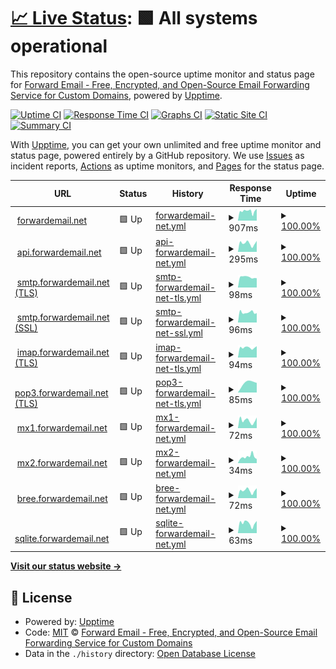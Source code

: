 # [📈 Live Status](https://status.forwardemail.net): <!--live status--> **🟩 All systems operational**

This repository contains the open-source uptime monitor and status page for [Forward Email - Free, Encrypted, and Open-Source Email Forwarding Service for Custom Domains](https://forwardemail.net), powered by [Upptime](https://github.com/upptime/upptime).

[![Uptime CI](https://github.com/forwardemail/status.forwardemail.net/workflows/Uptime%20CI/badge.svg)](https://github.com/forwardemail/status.forwardemail.net/actions?query=workflow%3A%22Uptime+CI%22)
[![Response Time CI](https://github.com/forwardemail/status.forwardemail.net/workflows/Response%20Time%20CI/badge.svg)](https://github.com/forwardemail/status.forwardemail.net/actions?query=workflow%3A%22Response+Time+CI%22)
[![Graphs CI](https://github.com/forwardemail/status.forwardemail.net/workflows/Graphs%20CI/badge.svg)](https://github.com/forwardemail/status.forwardemail.net/actions?query=workflow%3A%22Graphs+CI%22)
[![Static Site CI](https://github.com/forwardemail/status.forwardemail.net/workflows/Static%20Site%20CI/badge.svg)](https://github.com/forwardemail/status.forwardemail.net/actions?query=workflow%3A%22Static+Site+CI%22)
[![Summary CI](https://github.com/forwardemail/status.forwardemail.net/workflows/Summary%20CI/badge.svg)](https://github.com/forwardemail/status.forwardemail.net/actions?query=workflow%3A%22Summary+CI%22)

With [Upptime](https://upptime.js.org), you can get your own unlimited and free uptime monitor and status page, powered entirely by a GitHub repository. We use [Issues](https://github.com/forwardemail/status.forwardemail.net/issues) as incident reports, [Actions](https://github.com/forwardemail/status.forwardemail.net/actions) as uptime monitors, and [Pages](https://status.forwardemail.net) for the status page.

<!--start: status pages-->
<!-- This summary is generated by Upptime (https://github.com/upptime/upptime) -->
<!-- Do not edit this manually, your changes will be overwritten -->
<!-- prettier-ignore -->
| URL | Status | History | Response Time | Uptime |
| --- | ------ | ------- | ------------- | ------ |
| <img alt="" src="https://raw.githubusercontent.com/forwardemail/forwardemail.net/master/assets/img/favicon.ico" height="13"> [forwardemail.net](https://forwardemail.net) | 🟩 Up | [forwardemail-net.yml](https://github.com/forwardemail/status.forwardemail.net/commits/HEAD/history/forwardemail-net.yml) | <details><summary><img alt="Response time graph" src="./graphs/forwardemail-net/response-time-week.png" height="20"> 907ms</summary><br><a href="https://status.forwardemail.net/history/forwardemail-net"><img alt="Response time 350" src="https://img.shields.io/endpoint?url=https%3A%2F%2Fraw.githubusercontent.com%2Fforwardemail%2Fstatus.forwardemail.net%2FHEAD%2Fapi%2Fforwardemail-net%2Fresponse-time.json"></a><br><a href="https://status.forwardemail.net/history/forwardemail-net"><img alt="24-hour response time 2499" src="https://img.shields.io/endpoint?url=https%3A%2F%2Fraw.githubusercontent.com%2Fforwardemail%2Fstatus.forwardemail.net%2FHEAD%2Fapi%2Fforwardemail-net%2Fresponse-time-day.json"></a><br><a href="https://status.forwardemail.net/history/forwardemail-net"><img alt="7-day response time 907" src="https://img.shields.io/endpoint?url=https%3A%2F%2Fraw.githubusercontent.com%2Fforwardemail%2Fstatus.forwardemail.net%2FHEAD%2Fapi%2Fforwardemail-net%2Fresponse-time-week.json"></a><br><a href="https://status.forwardemail.net/history/forwardemail-net"><img alt="30-day response time 591" src="https://img.shields.io/endpoint?url=https%3A%2F%2Fraw.githubusercontent.com%2Fforwardemail%2Fstatus.forwardemail.net%2FHEAD%2Fapi%2Fforwardemail-net%2Fresponse-time-month.json"></a><br><a href="https://status.forwardemail.net/history/forwardemail-net"><img alt="1-year response time 370" src="https://img.shields.io/endpoint?url=https%3A%2F%2Fraw.githubusercontent.com%2Fforwardemail%2Fstatus.forwardemail.net%2FHEAD%2Fapi%2Fforwardemail-net%2Fresponse-time-year.json"></a></details> | <details><summary><a href="https://status.forwardemail.net/history/forwardemail-net">100.00%</a></summary><a href="https://status.forwardemail.net/history/forwardemail-net"><img alt="All-time uptime 100.00%" src="https://img.shields.io/endpoint?url=https%3A%2F%2Fraw.githubusercontent.com%2Fforwardemail%2Fstatus.forwardemail.net%2FHEAD%2Fapi%2Fforwardemail-net%2Fuptime.json"></a><br><a href="https://status.forwardemail.net/history/forwardemail-net"><img alt="24-hour uptime 100.00%" src="https://img.shields.io/endpoint?url=https%3A%2F%2Fraw.githubusercontent.com%2Fforwardemail%2Fstatus.forwardemail.net%2FHEAD%2Fapi%2Fforwardemail-net%2Fuptime-day.json"></a><br><a href="https://status.forwardemail.net/history/forwardemail-net"><img alt="7-day uptime 100.00%" src="https://img.shields.io/endpoint?url=https%3A%2F%2Fraw.githubusercontent.com%2Fforwardemail%2Fstatus.forwardemail.net%2FHEAD%2Fapi%2Fforwardemail-net%2Fuptime-week.json"></a><br><a href="https://status.forwardemail.net/history/forwardemail-net"><img alt="30-day uptime 100.00%" src="https://img.shields.io/endpoint?url=https%3A%2F%2Fraw.githubusercontent.com%2Fforwardemail%2Fstatus.forwardemail.net%2FHEAD%2Fapi%2Fforwardemail-net%2Fuptime-month.json"></a><br><a href="https://status.forwardemail.net/history/forwardemail-net"><img alt="1-year uptime 100.00%" src="https://img.shields.io/endpoint?url=https%3A%2F%2Fraw.githubusercontent.com%2Fforwardemail%2Fstatus.forwardemail.net%2FHEAD%2Fapi%2Fforwardemail-net%2Fuptime-year.json"></a></details>
| <img alt="" src="https://raw.githubusercontent.com/forwardemail/forwardemail.net/master/assets/img/favicon.ico" height="13"> [api.forwardemail.net](https://api.forwardemail.net) | 🟩 Up | [api-forwardemail-net.yml](https://github.com/forwardemail/status.forwardemail.net/commits/HEAD/history/api-forwardemail-net.yml) | <details><summary><img alt="Response time graph" src="./graphs/api-forwardemail-net/response-time-week.png" height="20"> 295ms</summary><br><a href="https://status.forwardemail.net/history/api-forwardemail-net"><img alt="Response time 281" src="https://img.shields.io/endpoint?url=https%3A%2F%2Fraw.githubusercontent.com%2Fforwardemail%2Fstatus.forwardemail.net%2FHEAD%2Fapi%2Fapi-forwardemail-net%2Fresponse-time.json"></a><br><a href="https://status.forwardemail.net/history/api-forwardemail-net"><img alt="24-hour response time 531" src="https://img.shields.io/endpoint?url=https%3A%2F%2Fraw.githubusercontent.com%2Fforwardemail%2Fstatus.forwardemail.net%2FHEAD%2Fapi%2Fapi-forwardemail-net%2Fresponse-time-day.json"></a><br><a href="https://status.forwardemail.net/history/api-forwardemail-net"><img alt="7-day response time 295" src="https://img.shields.io/endpoint?url=https%3A%2F%2Fraw.githubusercontent.com%2Fforwardemail%2Fstatus.forwardemail.net%2FHEAD%2Fapi%2Fapi-forwardemail-net%2Fresponse-time-week.json"></a><br><a href="https://status.forwardemail.net/history/api-forwardemail-net"><img alt="30-day response time 241" src="https://img.shields.io/endpoint?url=https%3A%2F%2Fraw.githubusercontent.com%2Fforwardemail%2Fstatus.forwardemail.net%2FHEAD%2Fapi%2Fapi-forwardemail-net%2Fresponse-time-month.json"></a><br><a href="https://status.forwardemail.net/history/api-forwardemail-net"><img alt="1-year response time 302" src="https://img.shields.io/endpoint?url=https%3A%2F%2Fraw.githubusercontent.com%2Fforwardemail%2Fstatus.forwardemail.net%2FHEAD%2Fapi%2Fapi-forwardemail-net%2Fresponse-time-year.json"></a></details> | <details><summary><a href="https://status.forwardemail.net/history/api-forwardemail-net">100.00%</a></summary><a href="https://status.forwardemail.net/history/api-forwardemail-net"><img alt="All-time uptime 100.00%" src="https://img.shields.io/endpoint?url=https%3A%2F%2Fraw.githubusercontent.com%2Fforwardemail%2Fstatus.forwardemail.net%2FHEAD%2Fapi%2Fapi-forwardemail-net%2Fuptime.json"></a><br><a href="https://status.forwardemail.net/history/api-forwardemail-net"><img alt="24-hour uptime 100.00%" src="https://img.shields.io/endpoint?url=https%3A%2F%2Fraw.githubusercontent.com%2Fforwardemail%2Fstatus.forwardemail.net%2FHEAD%2Fapi%2Fapi-forwardemail-net%2Fuptime-day.json"></a><br><a href="https://status.forwardemail.net/history/api-forwardemail-net"><img alt="7-day uptime 100.00%" src="https://img.shields.io/endpoint?url=https%3A%2F%2Fraw.githubusercontent.com%2Fforwardemail%2Fstatus.forwardemail.net%2FHEAD%2Fapi%2Fapi-forwardemail-net%2Fuptime-week.json"></a><br><a href="https://status.forwardemail.net/history/api-forwardemail-net"><img alt="30-day uptime 100.00%" src="https://img.shields.io/endpoint?url=https%3A%2F%2Fraw.githubusercontent.com%2Fforwardemail%2Fstatus.forwardemail.net%2FHEAD%2Fapi%2Fapi-forwardemail-net%2Fuptime-month.json"></a><br><a href="https://status.forwardemail.net/history/api-forwardemail-net"><img alt="1-year uptime 100.00%" src="https://img.shields.io/endpoint?url=https%3A%2F%2Fraw.githubusercontent.com%2Fforwardemail%2Fstatus.forwardemail.net%2FHEAD%2Fapi%2Fapi-forwardemail-net%2Fuptime-year.json"></a></details>
| <img alt="" src="https://raw.githubusercontent.com/forwardemail/forwardemail.net/master/assets/img/favicon.ico" height="13"> [smtp.forwardemail.net (TLS)](smtp.forwardemail.net) | 🟩 Up | [smtp-forwardemail-net-tls.yml](https://github.com/forwardemail/status.forwardemail.net/commits/HEAD/history/smtp-forwardemail-net-tls.yml) | <details><summary><img alt="Response time graph" src="./graphs/smtp-forwardemail-net-tls/response-time-week.png" height="20"> 98ms</summary><br><a href="https://status.forwardemail.net/history/smtp-forwardemail-net-tls"><img alt="Response time 100" src="https://img.shields.io/endpoint?url=https%3A%2F%2Fraw.githubusercontent.com%2Fforwardemail%2Fstatus.forwardemail.net%2FHEAD%2Fapi%2Fsmtp-forwardemail-net-tls%2Fresponse-time.json"></a><br><a href="https://status.forwardemail.net/history/smtp-forwardemail-net-tls"><img alt="24-hour response time 88" src="https://img.shields.io/endpoint?url=https%3A%2F%2Fraw.githubusercontent.com%2Fforwardemail%2Fstatus.forwardemail.net%2FHEAD%2Fapi%2Fsmtp-forwardemail-net-tls%2Fresponse-time-day.json"></a><br><a href="https://status.forwardemail.net/history/smtp-forwardemail-net-tls"><img alt="7-day response time 98" src="https://img.shields.io/endpoint?url=https%3A%2F%2Fraw.githubusercontent.com%2Fforwardemail%2Fstatus.forwardemail.net%2FHEAD%2Fapi%2Fsmtp-forwardemail-net-tls%2Fresponse-time-week.json"></a><br><a href="https://status.forwardemail.net/history/smtp-forwardemail-net-tls"><img alt="30-day response time 107" src="https://img.shields.io/endpoint?url=https%3A%2F%2Fraw.githubusercontent.com%2Fforwardemail%2Fstatus.forwardemail.net%2FHEAD%2Fapi%2Fsmtp-forwardemail-net-tls%2Fresponse-time-month.json"></a><br><a href="https://status.forwardemail.net/history/smtp-forwardemail-net-tls"><img alt="1-year response time 100" src="https://img.shields.io/endpoint?url=https%3A%2F%2Fraw.githubusercontent.com%2Fforwardemail%2Fstatus.forwardemail.net%2FHEAD%2Fapi%2Fsmtp-forwardemail-net-tls%2Fresponse-time-year.json"></a></details> | <details><summary><a href="https://status.forwardemail.net/history/smtp-forwardemail-net-tls">100.00%</a></summary><a href="https://status.forwardemail.net/history/smtp-forwardemail-net-tls"><img alt="All-time uptime 100.00%" src="https://img.shields.io/endpoint?url=https%3A%2F%2Fraw.githubusercontent.com%2Fforwardemail%2Fstatus.forwardemail.net%2FHEAD%2Fapi%2Fsmtp-forwardemail-net-tls%2Fuptime.json"></a><br><a href="https://status.forwardemail.net/history/smtp-forwardemail-net-tls"><img alt="24-hour uptime 100.00%" src="https://img.shields.io/endpoint?url=https%3A%2F%2Fraw.githubusercontent.com%2Fforwardemail%2Fstatus.forwardemail.net%2FHEAD%2Fapi%2Fsmtp-forwardemail-net-tls%2Fuptime-day.json"></a><br><a href="https://status.forwardemail.net/history/smtp-forwardemail-net-tls"><img alt="7-day uptime 100.00%" src="https://img.shields.io/endpoint?url=https%3A%2F%2Fraw.githubusercontent.com%2Fforwardemail%2Fstatus.forwardemail.net%2FHEAD%2Fapi%2Fsmtp-forwardemail-net-tls%2Fuptime-week.json"></a><br><a href="https://status.forwardemail.net/history/smtp-forwardemail-net-tls"><img alt="30-day uptime 100.00%" src="https://img.shields.io/endpoint?url=https%3A%2F%2Fraw.githubusercontent.com%2Fforwardemail%2Fstatus.forwardemail.net%2FHEAD%2Fapi%2Fsmtp-forwardemail-net-tls%2Fuptime-month.json"></a><br><a href="https://status.forwardemail.net/history/smtp-forwardemail-net-tls"><img alt="1-year uptime 100.00%" src="https://img.shields.io/endpoint?url=https%3A%2F%2Fraw.githubusercontent.com%2Fforwardemail%2Fstatus.forwardemail.net%2FHEAD%2Fapi%2Fsmtp-forwardemail-net-tls%2Fuptime-year.json"></a></details>
| <img alt="" src="https://raw.githubusercontent.com/forwardemail/forwardemail.net/master/assets/img/favicon.ico" height="13"> [smtp.forwardemail.net (SSL)](smtp.forwardemail.net) | 🟩 Up | [smtp-forwardemail-net-ssl.yml](https://github.com/forwardemail/status.forwardemail.net/commits/HEAD/history/smtp-forwardemail-net-ssl.yml) | <details><summary><img alt="Response time graph" src="./graphs/smtp-forwardemail-net-ssl/response-time-week.png" height="20"> 96ms</summary><br><a href="https://status.forwardemail.net/history/smtp-forwardemail-net-ssl"><img alt="Response time 92" src="https://img.shields.io/endpoint?url=https%3A%2F%2Fraw.githubusercontent.com%2Fforwardemail%2Fstatus.forwardemail.net%2FHEAD%2Fapi%2Fsmtp-forwardemail-net-ssl%2Fresponse-time.json"></a><br><a href="https://status.forwardemail.net/history/smtp-forwardemail-net-ssl"><img alt="24-hour response time 89" src="https://img.shields.io/endpoint?url=https%3A%2F%2Fraw.githubusercontent.com%2Fforwardemail%2Fstatus.forwardemail.net%2FHEAD%2Fapi%2Fsmtp-forwardemail-net-ssl%2Fresponse-time-day.json"></a><br><a href="https://status.forwardemail.net/history/smtp-forwardemail-net-ssl"><img alt="7-day response time 96" src="https://img.shields.io/endpoint?url=https%3A%2F%2Fraw.githubusercontent.com%2Fforwardemail%2Fstatus.forwardemail.net%2FHEAD%2Fapi%2Fsmtp-forwardemail-net-ssl%2Fresponse-time-week.json"></a><br><a href="https://status.forwardemail.net/history/smtp-forwardemail-net-ssl"><img alt="30-day response time 93" src="https://img.shields.io/endpoint?url=https%3A%2F%2Fraw.githubusercontent.com%2Fforwardemail%2Fstatus.forwardemail.net%2FHEAD%2Fapi%2Fsmtp-forwardemail-net-ssl%2Fresponse-time-month.json"></a><br><a href="https://status.forwardemail.net/history/smtp-forwardemail-net-ssl"><img alt="1-year response time 92" src="https://img.shields.io/endpoint?url=https%3A%2F%2Fraw.githubusercontent.com%2Fforwardemail%2Fstatus.forwardemail.net%2FHEAD%2Fapi%2Fsmtp-forwardemail-net-ssl%2Fresponse-time-year.json"></a></details> | <details><summary><a href="https://status.forwardemail.net/history/smtp-forwardemail-net-ssl">100.00%</a></summary><a href="https://status.forwardemail.net/history/smtp-forwardemail-net-ssl"><img alt="All-time uptime 100.00%" src="https://img.shields.io/endpoint?url=https%3A%2F%2Fraw.githubusercontent.com%2Fforwardemail%2Fstatus.forwardemail.net%2FHEAD%2Fapi%2Fsmtp-forwardemail-net-ssl%2Fuptime.json"></a><br><a href="https://status.forwardemail.net/history/smtp-forwardemail-net-ssl"><img alt="24-hour uptime 100.00%" src="https://img.shields.io/endpoint?url=https%3A%2F%2Fraw.githubusercontent.com%2Fforwardemail%2Fstatus.forwardemail.net%2FHEAD%2Fapi%2Fsmtp-forwardemail-net-ssl%2Fuptime-day.json"></a><br><a href="https://status.forwardemail.net/history/smtp-forwardemail-net-ssl"><img alt="7-day uptime 100.00%" src="https://img.shields.io/endpoint?url=https%3A%2F%2Fraw.githubusercontent.com%2Fforwardemail%2Fstatus.forwardemail.net%2FHEAD%2Fapi%2Fsmtp-forwardemail-net-ssl%2Fuptime-week.json"></a><br><a href="https://status.forwardemail.net/history/smtp-forwardemail-net-ssl"><img alt="30-day uptime 100.00%" src="https://img.shields.io/endpoint?url=https%3A%2F%2Fraw.githubusercontent.com%2Fforwardemail%2Fstatus.forwardemail.net%2FHEAD%2Fapi%2Fsmtp-forwardemail-net-ssl%2Fuptime-month.json"></a><br><a href="https://status.forwardemail.net/history/smtp-forwardemail-net-ssl"><img alt="1-year uptime 100.00%" src="https://img.shields.io/endpoint?url=https%3A%2F%2Fraw.githubusercontent.com%2Fforwardemail%2Fstatus.forwardemail.net%2FHEAD%2Fapi%2Fsmtp-forwardemail-net-ssl%2Fuptime-year.json"></a></details>
| <img alt="" src="https://raw.githubusercontent.com/forwardemail/forwardemail.net/master/assets/img/favicon.ico" height="13"> [imap.forwardemail.net (TLS)](imap.forwardemail.net) | 🟩 Up | [imap-forwardemail-net-tls.yml](https://github.com/forwardemail/status.forwardemail.net/commits/HEAD/history/imap-forwardemail-net-tls.yml) | <details><summary><img alt="Response time graph" src="./graphs/imap-forwardemail-net-tls/response-time-week.png" height="20"> 94ms</summary><br><a href="https://status.forwardemail.net/history/imap-forwardemail-net-tls"><img alt="Response time 95" src="https://img.shields.io/endpoint?url=https%3A%2F%2Fraw.githubusercontent.com%2Fforwardemail%2Fstatus.forwardemail.net%2FHEAD%2Fapi%2Fimap-forwardemail-net-tls%2Fresponse-time.json"></a><br><a href="https://status.forwardemail.net/history/imap-forwardemail-net-tls"><img alt="24-hour response time 107" src="https://img.shields.io/endpoint?url=https%3A%2F%2Fraw.githubusercontent.com%2Fforwardemail%2Fstatus.forwardemail.net%2FHEAD%2Fapi%2Fimap-forwardemail-net-tls%2Fresponse-time-day.json"></a><br><a href="https://status.forwardemail.net/history/imap-forwardemail-net-tls"><img alt="7-day response time 94" src="https://img.shields.io/endpoint?url=https%3A%2F%2Fraw.githubusercontent.com%2Fforwardemail%2Fstatus.forwardemail.net%2FHEAD%2Fapi%2Fimap-forwardemail-net-tls%2Fresponse-time-week.json"></a><br><a href="https://status.forwardemail.net/history/imap-forwardemail-net-tls"><img alt="30-day response time 94" src="https://img.shields.io/endpoint?url=https%3A%2F%2Fraw.githubusercontent.com%2Fforwardemail%2Fstatus.forwardemail.net%2FHEAD%2Fapi%2Fimap-forwardemail-net-tls%2Fresponse-time-month.json"></a><br><a href="https://status.forwardemail.net/history/imap-forwardemail-net-tls"><img alt="1-year response time 95" src="https://img.shields.io/endpoint?url=https%3A%2F%2Fraw.githubusercontent.com%2Fforwardemail%2Fstatus.forwardemail.net%2FHEAD%2Fapi%2Fimap-forwardemail-net-tls%2Fresponse-time-year.json"></a></details> | <details><summary><a href="https://status.forwardemail.net/history/imap-forwardemail-net-tls">100.00%</a></summary><a href="https://status.forwardemail.net/history/imap-forwardemail-net-tls"><img alt="All-time uptime 100.00%" src="https://img.shields.io/endpoint?url=https%3A%2F%2Fraw.githubusercontent.com%2Fforwardemail%2Fstatus.forwardemail.net%2FHEAD%2Fapi%2Fimap-forwardemail-net-tls%2Fuptime.json"></a><br><a href="https://status.forwardemail.net/history/imap-forwardemail-net-tls"><img alt="24-hour uptime 100.00%" src="https://img.shields.io/endpoint?url=https%3A%2F%2Fraw.githubusercontent.com%2Fforwardemail%2Fstatus.forwardemail.net%2FHEAD%2Fapi%2Fimap-forwardemail-net-tls%2Fuptime-day.json"></a><br><a href="https://status.forwardemail.net/history/imap-forwardemail-net-tls"><img alt="7-day uptime 100.00%" src="https://img.shields.io/endpoint?url=https%3A%2F%2Fraw.githubusercontent.com%2Fforwardemail%2Fstatus.forwardemail.net%2FHEAD%2Fapi%2Fimap-forwardemail-net-tls%2Fuptime-week.json"></a><br><a href="https://status.forwardemail.net/history/imap-forwardemail-net-tls"><img alt="30-day uptime 100.00%" src="https://img.shields.io/endpoint?url=https%3A%2F%2Fraw.githubusercontent.com%2Fforwardemail%2Fstatus.forwardemail.net%2FHEAD%2Fapi%2Fimap-forwardemail-net-tls%2Fuptime-month.json"></a><br><a href="https://status.forwardemail.net/history/imap-forwardemail-net-tls"><img alt="1-year uptime 100.00%" src="https://img.shields.io/endpoint?url=https%3A%2F%2Fraw.githubusercontent.com%2Fforwardemail%2Fstatus.forwardemail.net%2FHEAD%2Fapi%2Fimap-forwardemail-net-tls%2Fuptime-year.json"></a></details>
| <img alt="" src="https://raw.githubusercontent.com/forwardemail/forwardemail.net/master/assets/img/favicon.ico" height="13"> [pop3.forwardemail.net (TLS)](pop3.forwardemail.net) | 🟩 Up | [pop3-forwardemail-net-tls.yml](https://github.com/forwardemail/status.forwardemail.net/commits/HEAD/history/pop3-forwardemail-net-tls.yml) | <details><summary><img alt="Response time graph" src="./graphs/pop3-forwardemail-net-tls/response-time-week.png" height="20"> 85ms</summary><br><a href="https://status.forwardemail.net/history/pop3-forwardemail-net-tls"><img alt="Response time 85" src="https://img.shields.io/endpoint?url=https%3A%2F%2Fraw.githubusercontent.com%2Fforwardemail%2Fstatus.forwardemail.net%2FHEAD%2Fapi%2Fpop3-forwardemail-net-tls%2Fresponse-time.json"></a><br><a href="https://status.forwardemail.net/history/pop3-forwardemail-net-tls"><img alt="24-hour response time 76" src="https://img.shields.io/endpoint?url=https%3A%2F%2Fraw.githubusercontent.com%2Fforwardemail%2Fstatus.forwardemail.net%2FHEAD%2Fapi%2Fpop3-forwardemail-net-tls%2Fresponse-time-day.json"></a><br><a href="https://status.forwardemail.net/history/pop3-forwardemail-net-tls"><img alt="7-day response time 85" src="https://img.shields.io/endpoint?url=https%3A%2F%2Fraw.githubusercontent.com%2Fforwardemail%2Fstatus.forwardemail.net%2FHEAD%2Fapi%2Fpop3-forwardemail-net-tls%2Fresponse-time-week.json"></a><br><a href="https://status.forwardemail.net/history/pop3-forwardemail-net-tls"><img alt="30-day response time 85" src="https://img.shields.io/endpoint?url=https%3A%2F%2Fraw.githubusercontent.com%2Fforwardemail%2Fstatus.forwardemail.net%2FHEAD%2Fapi%2Fpop3-forwardemail-net-tls%2Fresponse-time-month.json"></a><br><a href="https://status.forwardemail.net/history/pop3-forwardemail-net-tls"><img alt="1-year response time 85" src="https://img.shields.io/endpoint?url=https%3A%2F%2Fraw.githubusercontent.com%2Fforwardemail%2Fstatus.forwardemail.net%2FHEAD%2Fapi%2Fpop3-forwardemail-net-tls%2Fresponse-time-year.json"></a></details> | <details><summary><a href="https://status.forwardemail.net/history/pop3-forwardemail-net-tls">100.00%</a></summary><a href="https://status.forwardemail.net/history/pop3-forwardemail-net-tls"><img alt="All-time uptime 100.00%" src="https://img.shields.io/endpoint?url=https%3A%2F%2Fraw.githubusercontent.com%2Fforwardemail%2Fstatus.forwardemail.net%2FHEAD%2Fapi%2Fpop3-forwardemail-net-tls%2Fuptime.json"></a><br><a href="https://status.forwardemail.net/history/pop3-forwardemail-net-tls"><img alt="24-hour uptime 100.00%" src="https://img.shields.io/endpoint?url=https%3A%2F%2Fraw.githubusercontent.com%2Fforwardemail%2Fstatus.forwardemail.net%2FHEAD%2Fapi%2Fpop3-forwardemail-net-tls%2Fuptime-day.json"></a><br><a href="https://status.forwardemail.net/history/pop3-forwardemail-net-tls"><img alt="7-day uptime 100.00%" src="https://img.shields.io/endpoint?url=https%3A%2F%2Fraw.githubusercontent.com%2Fforwardemail%2Fstatus.forwardemail.net%2FHEAD%2Fapi%2Fpop3-forwardemail-net-tls%2Fuptime-week.json"></a><br><a href="https://status.forwardemail.net/history/pop3-forwardemail-net-tls"><img alt="30-day uptime 100.00%" src="https://img.shields.io/endpoint?url=https%3A%2F%2Fraw.githubusercontent.com%2Fforwardemail%2Fstatus.forwardemail.net%2FHEAD%2Fapi%2Fpop3-forwardemail-net-tls%2Fuptime-month.json"></a><br><a href="https://status.forwardemail.net/history/pop3-forwardemail-net-tls"><img alt="1-year uptime 100.00%" src="https://img.shields.io/endpoint?url=https%3A%2F%2Fraw.githubusercontent.com%2Fforwardemail%2Fstatus.forwardemail.net%2FHEAD%2Fapi%2Fpop3-forwardemail-net-tls%2Fuptime-year.json"></a></details>
| <img alt="" src="https://raw.githubusercontent.com/forwardemail/forwardemail.net/master/assets/img/favicon.ico" height="13"> [mx1.forwardemail.net](mx1.forwardemail.net) | 🟩 Up | [mx1-forwardemail-net.yml](https://github.com/forwardemail/status.forwardemail.net/commits/HEAD/history/mx1-forwardemail-net.yml) | <details><summary><img alt="Response time graph" src="./graphs/mx1-forwardemail-net/response-time-week.png" height="20"> 72ms</summary><br><a href="https://status.forwardemail.net/history/mx1-forwardemail-net"><img alt="Response time 64" src="https://img.shields.io/endpoint?url=https%3A%2F%2Fraw.githubusercontent.com%2Fforwardemail%2Fstatus.forwardemail.net%2FHEAD%2Fapi%2Fmx1-forwardemail-net%2Fresponse-time.json"></a><br><a href="https://status.forwardemail.net/history/mx1-forwardemail-net"><img alt="24-hour response time 100" src="https://img.shields.io/endpoint?url=https%3A%2F%2Fraw.githubusercontent.com%2Fforwardemail%2Fstatus.forwardemail.net%2FHEAD%2Fapi%2Fmx1-forwardemail-net%2Fresponse-time-day.json"></a><br><a href="https://status.forwardemail.net/history/mx1-forwardemail-net"><img alt="7-day response time 72" src="https://img.shields.io/endpoint?url=https%3A%2F%2Fraw.githubusercontent.com%2Fforwardemail%2Fstatus.forwardemail.net%2FHEAD%2Fapi%2Fmx1-forwardemail-net%2Fresponse-time-week.json"></a><br><a href="https://status.forwardemail.net/history/mx1-forwardemail-net"><img alt="30-day response time 60" src="https://img.shields.io/endpoint?url=https%3A%2F%2Fraw.githubusercontent.com%2Fforwardemail%2Fstatus.forwardemail.net%2FHEAD%2Fapi%2Fmx1-forwardemail-net%2Fresponse-time-month.json"></a><br><a href="https://status.forwardemail.net/history/mx1-forwardemail-net"><img alt="1-year response time 65" src="https://img.shields.io/endpoint?url=https%3A%2F%2Fraw.githubusercontent.com%2Fforwardemail%2Fstatus.forwardemail.net%2FHEAD%2Fapi%2Fmx1-forwardemail-net%2Fresponse-time-year.json"></a></details> | <details><summary><a href="https://status.forwardemail.net/history/mx1-forwardemail-net">100.00%</a></summary><a href="https://status.forwardemail.net/history/mx1-forwardemail-net"><img alt="All-time uptime 100.00%" src="https://img.shields.io/endpoint?url=https%3A%2F%2Fraw.githubusercontent.com%2Fforwardemail%2Fstatus.forwardemail.net%2FHEAD%2Fapi%2Fmx1-forwardemail-net%2Fuptime.json"></a><br><a href="https://status.forwardemail.net/history/mx1-forwardemail-net"><img alt="24-hour uptime 100.00%" src="https://img.shields.io/endpoint?url=https%3A%2F%2Fraw.githubusercontent.com%2Fforwardemail%2Fstatus.forwardemail.net%2FHEAD%2Fapi%2Fmx1-forwardemail-net%2Fuptime-day.json"></a><br><a href="https://status.forwardemail.net/history/mx1-forwardemail-net"><img alt="7-day uptime 100.00%" src="https://img.shields.io/endpoint?url=https%3A%2F%2Fraw.githubusercontent.com%2Fforwardemail%2Fstatus.forwardemail.net%2FHEAD%2Fapi%2Fmx1-forwardemail-net%2Fuptime-week.json"></a><br><a href="https://status.forwardemail.net/history/mx1-forwardemail-net"><img alt="30-day uptime 100.00%" src="https://img.shields.io/endpoint?url=https%3A%2F%2Fraw.githubusercontent.com%2Fforwardemail%2Fstatus.forwardemail.net%2FHEAD%2Fapi%2Fmx1-forwardemail-net%2Fuptime-month.json"></a><br><a href="https://status.forwardemail.net/history/mx1-forwardemail-net"><img alt="1-year uptime 100.00%" src="https://img.shields.io/endpoint?url=https%3A%2F%2Fraw.githubusercontent.com%2Fforwardemail%2Fstatus.forwardemail.net%2FHEAD%2Fapi%2Fmx1-forwardemail-net%2Fuptime-year.json"></a></details>
| <img alt="" src="https://raw.githubusercontent.com/forwardemail/forwardemail.net/master/assets/img/favicon.ico" height="13"> [mx2.forwardemail.net](mx2.forwardemail.net) | 🟩 Up | [mx2-forwardemail-net.yml](https://github.com/forwardemail/status.forwardemail.net/commits/HEAD/history/mx2-forwardemail-net.yml) | <details><summary><img alt="Response time graph" src="./graphs/mx2-forwardemail-net/response-time-week.png" height="20"> 34ms</summary><br><a href="https://status.forwardemail.net/history/mx2-forwardemail-net"><img alt="Response time 52" src="https://img.shields.io/endpoint?url=https%3A%2F%2Fraw.githubusercontent.com%2Fforwardemail%2Fstatus.forwardemail.net%2FHEAD%2Fapi%2Fmx2-forwardemail-net%2Fresponse-time.json"></a><br><a href="https://status.forwardemail.net/history/mx2-forwardemail-net"><img alt="24-hour response time 22" src="https://img.shields.io/endpoint?url=https%3A%2F%2Fraw.githubusercontent.com%2Fforwardemail%2Fstatus.forwardemail.net%2FHEAD%2Fapi%2Fmx2-forwardemail-net%2Fresponse-time-day.json"></a><br><a href="https://status.forwardemail.net/history/mx2-forwardemail-net"><img alt="7-day response time 34" src="https://img.shields.io/endpoint?url=https%3A%2F%2Fraw.githubusercontent.com%2Fforwardemail%2Fstatus.forwardemail.net%2FHEAD%2Fapi%2Fmx2-forwardemail-net%2Fresponse-time-week.json"></a><br><a href="https://status.forwardemail.net/history/mx2-forwardemail-net"><img alt="30-day response time 46" src="https://img.shields.io/endpoint?url=https%3A%2F%2Fraw.githubusercontent.com%2Fforwardemail%2Fstatus.forwardemail.net%2FHEAD%2Fapi%2Fmx2-forwardemail-net%2Fresponse-time-month.json"></a><br><a href="https://status.forwardemail.net/history/mx2-forwardemail-net"><img alt="1-year response time 50" src="https://img.shields.io/endpoint?url=https%3A%2F%2Fraw.githubusercontent.com%2Fforwardemail%2Fstatus.forwardemail.net%2FHEAD%2Fapi%2Fmx2-forwardemail-net%2Fresponse-time-year.json"></a></details> | <details><summary><a href="https://status.forwardemail.net/history/mx2-forwardemail-net">100.00%</a></summary><a href="https://status.forwardemail.net/history/mx2-forwardemail-net"><img alt="All-time uptime 100.00%" src="https://img.shields.io/endpoint?url=https%3A%2F%2Fraw.githubusercontent.com%2Fforwardemail%2Fstatus.forwardemail.net%2FHEAD%2Fapi%2Fmx2-forwardemail-net%2Fuptime.json"></a><br><a href="https://status.forwardemail.net/history/mx2-forwardemail-net"><img alt="24-hour uptime 100.00%" src="https://img.shields.io/endpoint?url=https%3A%2F%2Fraw.githubusercontent.com%2Fforwardemail%2Fstatus.forwardemail.net%2FHEAD%2Fapi%2Fmx2-forwardemail-net%2Fuptime-day.json"></a><br><a href="https://status.forwardemail.net/history/mx2-forwardemail-net"><img alt="7-day uptime 100.00%" src="https://img.shields.io/endpoint?url=https%3A%2F%2Fraw.githubusercontent.com%2Fforwardemail%2Fstatus.forwardemail.net%2FHEAD%2Fapi%2Fmx2-forwardemail-net%2Fuptime-week.json"></a><br><a href="https://status.forwardemail.net/history/mx2-forwardemail-net"><img alt="30-day uptime 100.00%" src="https://img.shields.io/endpoint?url=https%3A%2F%2Fraw.githubusercontent.com%2Fforwardemail%2Fstatus.forwardemail.net%2FHEAD%2Fapi%2Fmx2-forwardemail-net%2Fuptime-month.json"></a><br><a href="https://status.forwardemail.net/history/mx2-forwardemail-net"><img alt="1-year uptime 100.00%" src="https://img.shields.io/endpoint?url=https%3A%2F%2Fraw.githubusercontent.com%2Fforwardemail%2Fstatus.forwardemail.net%2FHEAD%2Fapi%2Fmx2-forwardemail-net%2Fuptime-year.json"></a></details>
| <img alt="" src="https://raw.githubusercontent.com/breejs/bree/master/favicon.ico" height="13"> [bree.forwardemail.net](bree.forwardemail.net) | 🟩 Up | [bree-forwardemail-net.yml](https://github.com/forwardemail/status.forwardemail.net/commits/HEAD/history/bree-forwardemail-net.yml) | <details><summary><img alt="Response time graph" src="./graphs/bree-forwardemail-net/response-time-week.png" height="20"> 72ms</summary><br><a href="https://status.forwardemail.net/history/bree-forwardemail-net"><img alt="Response time 77" src="https://img.shields.io/endpoint?url=https%3A%2F%2Fraw.githubusercontent.com%2Fforwardemail%2Fstatus.forwardemail.net%2FHEAD%2Fapi%2Fbree-forwardemail-net%2Fresponse-time.json"></a><br><a href="https://status.forwardemail.net/history/bree-forwardemail-net"><img alt="24-hour response time 94" src="https://img.shields.io/endpoint?url=https%3A%2F%2Fraw.githubusercontent.com%2Fforwardemail%2Fstatus.forwardemail.net%2FHEAD%2Fapi%2Fbree-forwardemail-net%2Fresponse-time-day.json"></a><br><a href="https://status.forwardemail.net/history/bree-forwardemail-net"><img alt="7-day response time 72" src="https://img.shields.io/endpoint?url=https%3A%2F%2Fraw.githubusercontent.com%2Fforwardemail%2Fstatus.forwardemail.net%2FHEAD%2Fapi%2Fbree-forwardemail-net%2Fresponse-time-week.json"></a><br><a href="https://status.forwardemail.net/history/bree-forwardemail-net"><img alt="30-day response time 77" src="https://img.shields.io/endpoint?url=https%3A%2F%2Fraw.githubusercontent.com%2Fforwardemail%2Fstatus.forwardemail.net%2FHEAD%2Fapi%2Fbree-forwardemail-net%2Fresponse-time-month.json"></a><br><a href="https://status.forwardemail.net/history/bree-forwardemail-net"><img alt="1-year response time 77" src="https://img.shields.io/endpoint?url=https%3A%2F%2Fraw.githubusercontent.com%2Fforwardemail%2Fstatus.forwardemail.net%2FHEAD%2Fapi%2Fbree-forwardemail-net%2Fresponse-time-year.json"></a></details> | <details><summary><a href="https://status.forwardemail.net/history/bree-forwardemail-net">100.00%</a></summary><a href="https://status.forwardemail.net/history/bree-forwardemail-net"><img alt="All-time uptime 100.00%" src="https://img.shields.io/endpoint?url=https%3A%2F%2Fraw.githubusercontent.com%2Fforwardemail%2Fstatus.forwardemail.net%2FHEAD%2Fapi%2Fbree-forwardemail-net%2Fuptime.json"></a><br><a href="https://status.forwardemail.net/history/bree-forwardemail-net"><img alt="24-hour uptime 100.00%" src="https://img.shields.io/endpoint?url=https%3A%2F%2Fraw.githubusercontent.com%2Fforwardemail%2Fstatus.forwardemail.net%2FHEAD%2Fapi%2Fbree-forwardemail-net%2Fuptime-day.json"></a><br><a href="https://status.forwardemail.net/history/bree-forwardemail-net"><img alt="7-day uptime 100.00%" src="https://img.shields.io/endpoint?url=https%3A%2F%2Fraw.githubusercontent.com%2Fforwardemail%2Fstatus.forwardemail.net%2FHEAD%2Fapi%2Fbree-forwardemail-net%2Fuptime-week.json"></a><br><a href="https://status.forwardemail.net/history/bree-forwardemail-net"><img alt="30-day uptime 100.00%" src="https://img.shields.io/endpoint?url=https%3A%2F%2Fraw.githubusercontent.com%2Fforwardemail%2Fstatus.forwardemail.net%2FHEAD%2Fapi%2Fbree-forwardemail-net%2Fuptime-month.json"></a><br><a href="https://status.forwardemail.net/history/bree-forwardemail-net"><img alt="1-year uptime 100.00%" src="https://img.shields.io/endpoint?url=https%3A%2F%2Fraw.githubusercontent.com%2Fforwardemail%2Fstatus.forwardemail.net%2FHEAD%2Fapi%2Fbree-forwardemail-net%2Fuptime-year.json"></a></details>
| <img alt="" src="https://sqlite.org/favicon.ico" height="13"> [sqlite.forwardemail.net](sqlite.forwardemail.net) | 🟩 Up | [sqlite-forwardemail-net.yml](https://github.com/forwardemail/status.forwardemail.net/commits/HEAD/history/sqlite-forwardemail-net.yml) | <details><summary><img alt="Response time graph" src="./graphs/sqlite-forwardemail-net/response-time-week.png" height="20"> 63ms</summary><br><a href="https://status.forwardemail.net/history/sqlite-forwardemail-net"><img alt="Response time 55" src="https://img.shields.io/endpoint?url=https%3A%2F%2Fraw.githubusercontent.com%2Fforwardemail%2Fstatus.forwardemail.net%2FHEAD%2Fapi%2Fsqlite-forwardemail-net%2Fresponse-time.json"></a><br><a href="https://status.forwardemail.net/history/sqlite-forwardemail-net"><img alt="24-hour response time 77" src="https://img.shields.io/endpoint?url=https%3A%2F%2Fraw.githubusercontent.com%2Fforwardemail%2Fstatus.forwardemail.net%2FHEAD%2Fapi%2Fsqlite-forwardemail-net%2Fresponse-time-day.json"></a><br><a href="https://status.forwardemail.net/history/sqlite-forwardemail-net"><img alt="7-day response time 63" src="https://img.shields.io/endpoint?url=https%3A%2F%2Fraw.githubusercontent.com%2Fforwardemail%2Fstatus.forwardemail.net%2FHEAD%2Fapi%2Fsqlite-forwardemail-net%2Fresponse-time-week.json"></a><br><a href="https://status.forwardemail.net/history/sqlite-forwardemail-net"><img alt="30-day response time 55" src="https://img.shields.io/endpoint?url=https%3A%2F%2Fraw.githubusercontent.com%2Fforwardemail%2Fstatus.forwardemail.net%2FHEAD%2Fapi%2Fsqlite-forwardemail-net%2Fresponse-time-month.json"></a><br><a href="https://status.forwardemail.net/history/sqlite-forwardemail-net"><img alt="1-year response time 55" src="https://img.shields.io/endpoint?url=https%3A%2F%2Fraw.githubusercontent.com%2Fforwardemail%2Fstatus.forwardemail.net%2FHEAD%2Fapi%2Fsqlite-forwardemail-net%2Fresponse-time-year.json"></a></details> | <details><summary><a href="https://status.forwardemail.net/history/sqlite-forwardemail-net">100.00%</a></summary><a href="https://status.forwardemail.net/history/sqlite-forwardemail-net"><img alt="All-time uptime 100.00%" src="https://img.shields.io/endpoint?url=https%3A%2F%2Fraw.githubusercontent.com%2Fforwardemail%2Fstatus.forwardemail.net%2FHEAD%2Fapi%2Fsqlite-forwardemail-net%2Fuptime.json"></a><br><a href="https://status.forwardemail.net/history/sqlite-forwardemail-net"><img alt="24-hour uptime 100.00%" src="https://img.shields.io/endpoint?url=https%3A%2F%2Fraw.githubusercontent.com%2Fforwardemail%2Fstatus.forwardemail.net%2FHEAD%2Fapi%2Fsqlite-forwardemail-net%2Fuptime-day.json"></a><br><a href="https://status.forwardemail.net/history/sqlite-forwardemail-net"><img alt="7-day uptime 100.00%" src="https://img.shields.io/endpoint?url=https%3A%2F%2Fraw.githubusercontent.com%2Fforwardemail%2Fstatus.forwardemail.net%2FHEAD%2Fapi%2Fsqlite-forwardemail-net%2Fuptime-week.json"></a><br><a href="https://status.forwardemail.net/history/sqlite-forwardemail-net"><img alt="30-day uptime 100.00%" src="https://img.shields.io/endpoint?url=https%3A%2F%2Fraw.githubusercontent.com%2Fforwardemail%2Fstatus.forwardemail.net%2FHEAD%2Fapi%2Fsqlite-forwardemail-net%2Fuptime-month.json"></a><br><a href="https://status.forwardemail.net/history/sqlite-forwardemail-net"><img alt="1-year uptime 100.00%" src="https://img.shields.io/endpoint?url=https%3A%2F%2Fraw.githubusercontent.com%2Fforwardemail%2Fstatus.forwardemail.net%2FHEAD%2Fapi%2Fsqlite-forwardemail-net%2Fuptime-year.json"></a></details>

<!--end: status pages-->

[**Visit our status website →**](https://status.forwardemail.net)

## 📄 License

- Powered by: [Upptime](https://github.com/upptime/upptime)
- Code: [MIT](./LICENSE) © [Forward Email - Free, Encrypted, and Open-Source Email Forwarding Service for Custom Domains](https://forwardemail.net)
- Data in the `./history` directory: [Open Database License](https://opendatacommons.org/licenses/odbl/1-0/)
